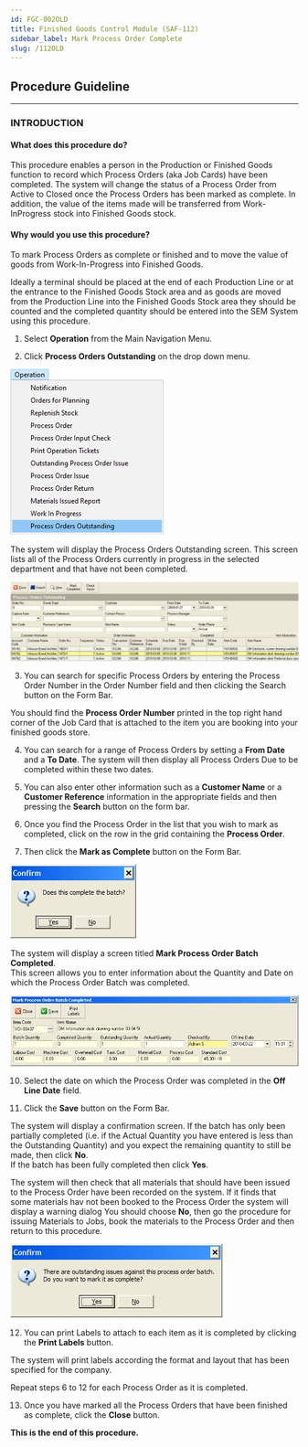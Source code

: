 ```yaml
---
id: FGC-002OLD
title: Finished Goods Control Module (SAF-112)
sidebar_label: Mark Process Order Complete
slug: /112OLD
---
```


## Procedure Guideline
___  
### INTRODUCTION

#### What does this procedure do?  

This procedure enables a person in the Production or Finished Goods
function to record which Process Orders (aka Job Cards) have been
completed. The system will change the status of a Process Order from
Active to Closed once the Process Orders has been marked as complete.
In addition, the value of the items made will be transferred from
Work-InProgress stock into Finished Goods stock.  

#### Why would you use this procedure?  

To mark Process Orders as complete or finished and to move the value
of goods from Work-In-Progress into Finished Goods.  

Ideally a terminal should be placed at the end of each Production Line
or at the entrance to the Finished Goods Stock area and as goods are
moved from the Production Line into the Finished Goods Stock area they
should be counted and the completed quantity should be entered into
the SEM System using this procedure.  

1.  Select **Operation** from the Main Navigation Menu.

2.  Click **Process Orders Outstanding** on the drop down menu.  

![](../static/img/docs/FGC-002/image1.jpg)  

The system will display the Process Orders Outstanding screen. This
screen lists all of the Process Orders currently in progress in the
selected department and that have not been completed.  
	
![](../static/img/docs/FGC-002/image3.png)  	

3.  You can search for specific Process Orders by entering the Process
    Order Number in the Order Number field and then clicking the Search
    button on the Form Bar.  

You should find the **Process Order Number** printed in the top right hand
corner of the Job Card that is attached to the item you are booking
into your finished goods store.  

4.  You can search for a range of Process Orders by setting a **From Date**
    and a **To Date**. The system will then display all Process Orders Due
    to be completed within these two dates.  

5.  You can also enter other information such as a **Customer Name** or a
    **Customer Reference** information in the appropriate fields and then
    pressing the **Search** button on the form bar.  

6.  Once you find the Process Order in the list that you wish to mark as
    completed, click on the row in the grid containing the **Process Order**.  

7.  Then click the **Mark as Complete** button on the Form Bar.  
	
![](../static/img/docs/FGC-002/image5.jpg)  	

The system will display a screen titled **Mark Process Order Batch Completed**.  
This screen allows you to enter information about the Quantity and Date on which the Process Order Batch was completed.  
	
![](../static/img/docs/FGC-002/image6.jpg)  	

10. Select the date on which the Process Order was completed in the
    **Off Line Date** field.  

11. Click the **Save** button on the Form Bar.  

The system will display a confirmation screen. If the batch has only
been partially completed (i.e. if the Actual Quantity you have entered
is less than the Outstanding Quantity) and you expect the remaining
quantity to still be made, then click **No**.  
If the batch has been fully completed then click **Yes**.  

The system will then check that all materials that should have been
issued to the Process Order have been recorded on the system. If it
finds that some materials hav not been booked to the Process Order the
system will display a warning dialog You should choose **No**, then go the
procedure for issuing Materials to Jobs, book the materials to the
Process Order and then return to this procedure.  
	
![](../static/img/docs/FGC-002/image8.jpg)  	

12. You can print Labels to attach to each item as it is completed by
    clicking the **Print Labels** button.  

The system will print labels according the format and layout that has
been specified for the company.  

Repeat steps 6 to 12 for each Process Order as it is completed.  

13. Once you have marked all the Process Orders that have been finished
    as complete, click the **Close** button.  

**This is the end of this procedure.**
